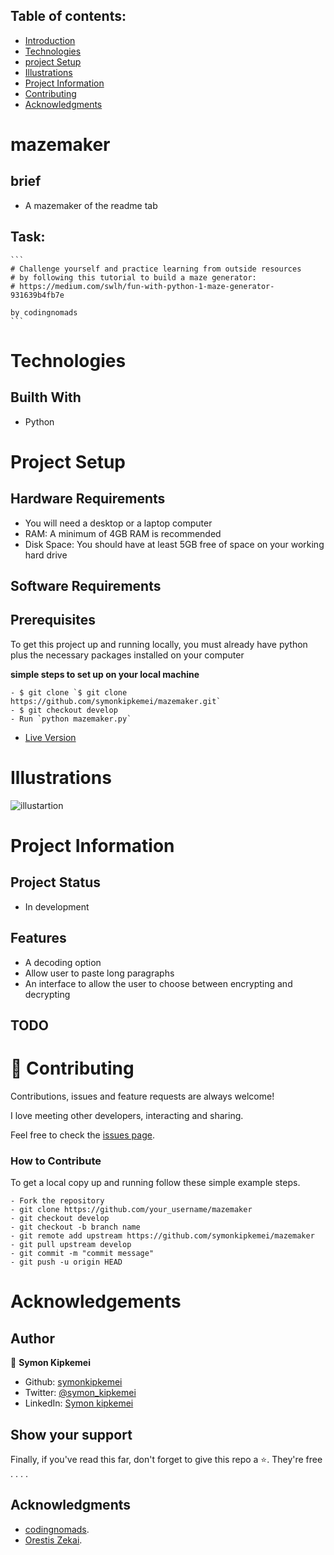
## Table of contents:
- [Introduction](#intro)
- [Technologies](#tech)
- [project Setup](#projo)
- [Illustrations](#illus)
- [Project Information](#info)
- [Contributing](#contri)
- [Acknowledgments](#know)

<INTRODUCTION>

<h1 id="intro">mazemaker </h1>

## brief
- A mazemaker of the readme tab


## Task:
    ```
    # Challenge yourself and practice learning from outside resources
    # by following this tutorial to build a maze generator:
    # https://medium.com/swlh/fun-with-python-1-maze-generator-931639b4fb7e

    by codingnomads
    ```

<TECHNOLOGIES>

<h1 id="tech">Technologies</h1>

## Builth With
- Python


<PROJECT-SETUP>

<h1 id="projo">Project Setup</h1>


## Hardware Requirements
- You will need a desktop or a laptop computer
- RAM: A minimum of 4GB RAM is recommended
- Disk Space: You should have at least 5GB free of space on your working hard drive

## Software Requirements

## Prerequisites

To get this project up and running locally, you must already have python plus the necessary packages installed on your computer

**simple steps to set up on your local machine**

```
- $ git clone `$ git clone https://github.com/symonkipkemei/mazemaker.git`
- $ git checkout develop
- Run `python mazemaker.py`
```

- [Live Version](https://replit.com/@symonkipkemei/mazemaker#mazemaker.py)


<ILLUSTRATIONS>

<h1 id="illus">Illustrations</h1>

![illustartion](https://github.com/symonkipkemei/mazemaker/blob/main/illu-min.jpg)


<PROJECT-INFORMATION>

<h1 id="info">Project Information</h1>

## Project Status
- In development

## Features
- A decoding option
- Allow user to paste long paragraphs
- An interface to allow the user to choose between encrypting and decrypting

## TODO



<CONTRIBUTING>

<h1 id="contri">🤝 Contributing</h1>

Contributions, issues and feature requests are always welcome!

I love meeting other developers, interacting and sharing.

Feel free to check the [issues page](https://github.com/symonkipkemei/mazemaker/issues).

### How to Contribute

To get a local copy up and running follow these simple example steps.

```
- Fork the repository
- git clone https://github.com/your_username/mazemaker
- git checkout develop
- git checkout -b branch name
- git remote add upstream https://github.com/symonkipkemei/mazemaker
- git pull upstream develop
- git commit -m "commit message"
- git push -u origin HEAD
```


<ACKNOWLEDGMENTS>

<h1 id="know">Acknowledgements</h1>

## Author

👤 **Symon Kipkemei**

- Github: [symonkipkemei](https://github.com/symonkipkemei)
- Twitter: [@symon_kipkemei](https://twitter.com/symon_kipkemei)
- LinkedIn: [Symon kipkemei](https://www.linkedin.com/in/symon-kipkemei/)


## Show your support

Finally, if you've read this far, don't forget to give this repo a ⭐️. They're free . . . .

## Acknowledgments

- [codingnomads](https://codingnomads.co/).
- [Orestis Zekai](https://medium.com/swlh/fun-with-python-1-maze-generator-931639b4fb7e).








